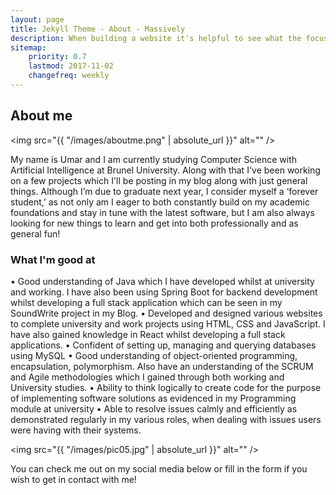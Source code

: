 ```yaml
---
layout: page
title: Jekyll Theme - About - Massively
description: When building a website it's helpful to see what the focus of your site is. This page is an example of how to show a website's focus.
sitemap:
    priority: 0.7
    lastmod: 2017-11-02
    changefreq: weekly
---
```

## About me

<span class="image left"><img src="{{ "/images/aboutme.png" | absolute_url }}" alt="" /></span>

My name is Umar and I am currently studying Computer Science with Artificial Intelligence at Brunel University. Along with that I've been working on a few projects which I'll be posting in my blog along with just general things. Although I’m due to graduate next year, I consider myself a ‘forever student,’ as not only am I eager to both constantly build on my academic foundations and stay in tune with the latest software, but I am also always looking for new things to learn and get into both professionally and as general fun!


### What I'm good at
<div class="box">
  <p>
  •	Good understanding of Java which I have developed whilst at university and working. I have also been using Spring Boot for backend development whilst developing a full stack application which can be seen in my SoundWrite project in my Blog.
•	Developed and designed various websites to complete university and work projects using HTML, CSS and JavaScript. I have also gained knowledge in React whilst developing a full stack applications.
•	Confident of setting up, managing and querying databases using MySQL
•	Good understanding of object-oriented programming, encapsulation, polymorphism. Also have an understanding of the SCRUM and Agile methodologies which I gained through both working and University studies.
•	Ability to think logically to create code for the purpose of implementing software solutions as evidenced in my Programming module at university
•	Able to resolve issues calmly and efficiently as demonstrated regularly in my various roles, when dealing with issues users were having with their systems.

  </p>
</div>

<span class="image left"><img src="{{ "/images/pic05.jpg" | absolute_url }}" alt="" /></span>

You can check me out on my social media below or fill in the form if you wish to get in contact with me!
